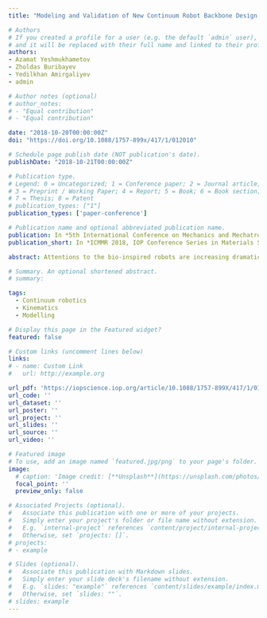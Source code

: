 ```yaml
---
title: "Modeling and Validation of New Continuum Robot Backbone Design With Variable Stiffness Inspired from Elephant Trunk"

# Authors
# If you created a profile for a user (e.g. the default `admin` user), write the username (folder name) here 
# and it will be replaced with their full name and linked to their profile.
authors:
- Azamat Yeshmukhametov
- Zholdas Buribayev
- Yedilkhan Amirgaliyev
- admin

# Author notes (optional)
# author_notes:
# - "Equal contribution"
# - "Equal contribution"

date: "2018-10-20T00:00:00Z"
doi: "https://doi.org/10.1088/1757-899x/417/1/012010"

# Schedule page publish date (NOT publication's date).
publishDate: "2018-10-21T00:00:00Z"

# Publication type.
# Legend: 0 = Uncategorized; 1 = Conference paper; 2 = Journal article;
# 3 = Preprint / Working Paper; 4 = Report; 5 = Book; 6 = Book section;
# 7 = Thesis; 8 = Patent
# publication_types: ["1"]
publication_types: ['paper-conference']

# Publication name and optional abbreviated publication name.
publication: In *5th International Conference on Mechanics and Mechatronics Research (ICMMR 2018), IOP Publishing*
publication_short: In *ICMMR 2018, IOP Conference Series in Materials Science and Engineering, Volume 417, IOP Publishing*

abstract: Attentions to the bio-inspired robots are increasing dramatically in last two decades. Flexible structure, excellent flexibility and possibility of working in constrained environment made continuum robots attractive in robotic community. The purpose of this paper is to introduce, describe and test a novel design of continuum robot backbone design with variable stiffness which using of coil springs. A kinematic model is introduced and explained which could be applied for to a wide range of construction with two pairs of cables per section design. Furthermore, based on the geometry and material property of compliant joint, the robot is verified for justification of the robot construction. Finally, prototype motion analysis tested and repeatability experiments are carried out.

# Summary. An optional shortened abstract.
# summary: 

tags: 
  - Continuum robotics
  - Kinematics
  - Modelling

# Display this page in the Featured widget?
featured: false

# Custom links (uncomment lines below)
links:
# - name: Custom Link
#   url: http://example.org

url_pdf: 'https://iopscience.iop.org/article/10.1088/1757-899X/417/1/012010/pdf'
url_code: ''
url_dataset: ''
url_poster: ''
url_project: ''
url_slides: ''
url_source: ''
url_video: ''

# Featured image
# To use, add an image named `featured.jpg/png` to your page's folder. 
image:
  # caption: 'Image credit: [**Unsplash**](https://unsplash.com/photos/pLCdAaMFLTE)'
  focal_point: ''
  preview_only: false

# Associated Projects (optional).
#   Associate this publication with one or more of your projects.
#   Simply enter your project's folder or file name without extension.
#   E.g. `internal-project` references `content/project/internal-project/index.md`.
#   Otherwise, set `projects: []`.
# projects:
# - example

# Slides (optional).
#   Associate this publication with Markdown slides.
#   Simply enter your slide deck's filename without extension.
#   E.g. `slides: "example"` references `content/slides/example/index.md`.
#   Otherwise, set `slides: ""`.
# slides: example
---
```



